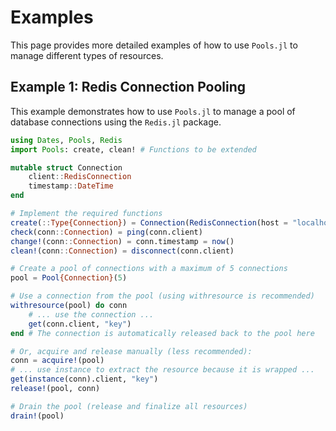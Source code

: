 # Examples

This page provides more detailed examples of how to use `Pools.jl` to manage different types of resources.

## Example 1: Redis Connection Pooling

This example demonstrates how to use `Pools.jl` to manage a pool of database connections using the `Redis.jl` package.

```julia
using Dates, Pools, Redis
import Pools: create, clean! # Functions to be extended

mutable struct Connection
    client::RedisConnection
    timestamp::DateTime
end

# Implement the required functions
create(::Type{Connection}) = Connection(RedisConnection(host = "localhost", port = 6379, db = 3), now())
check(conn::Connection) = ping(conn.client)
change!(conn::Connection) = conn.timestamp = now()
clean!(conn::Connection) = disconnect(conn.client)

# Create a pool of connections with a maximum of 5 connections
pool = Pool{Connection}(5)

# Use a connection from the pool (using withresource is recommended)
withresource(pool) do conn
    # ... use the connection ...
    get(conn.client, "key")
end # The connection is automatically released back to the pool here

# Or, acquire and release manually (less recommended):
conn = acquire!(pool)
# ... use instance to extract the resource because it is wrapped ...
get(instance(conn).client, "key")
release!(pool, conn)

# Drain the pool (release and finalize all resources)
drain!(pool)
```
